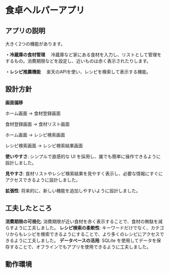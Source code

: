 # 食卓ヘルパーアプリ

## アプリの説明
大きく2つの機能があります。

**・冷蔵庫の食材管理**
　冷蔵庫など家にある食材を入力し、リストとして管理をするもの。消費期限などを設定し、近いものは赤く表示されたりします。

**・レシピ推薦機能**
　楽天のAPIを使い、レシピを検索して表示する機能。

## 設計方針 
**画面偏移**

ホーム画面 -> 食材登録画面

食材登録画面 -> 食材リスト画面

ホーム画面 -> レシピ検索画面

レシピ検索画面 -> レシピ検索結果画面

**使いやすさ**: シンプルで直感的な UI を採用し、誰でも簡単に操作できるように設計しました。

**見やすさ**: 食材リストやレシピ検索結果を見やすく表示し、必要な情報にすぐにアクセスできるように設計しました。

**拡張性**: 将来的に、新しい機能を追加しやすいように設計しました。

## 工夫したところ

**消費期限の可視化**: 消費期限が近い食材を赤く表示することで、食材の無駄を減らすように工夫しました。
**レシピ検索の柔軟性**: キーワードだけでなく、カテゴリからもレシピを検索できるようにすることで、より多くのレシピにアクセスできるように工夫しました。
**データベースの活用**: SQLite を使用してデータを保存することで、オフラインでもアプリを使用できるように工夫しました。


## 動作環境
